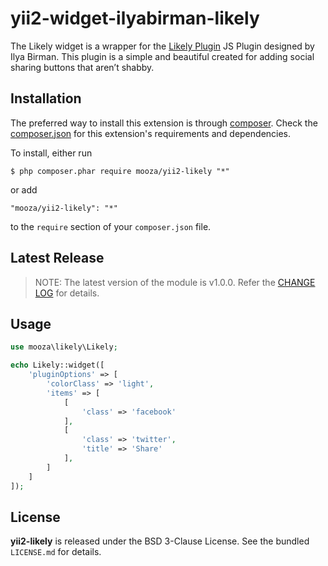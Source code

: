 yii2-widget-ilyabirman-likely
==================

The Likely widget is a wrapper for the [Likely Plugin](https://github.com/ilyabirman/Likely) JS Plugin designed by Ilya Birman. This plugin is a simple and beautiful created for adding social sharing buttons that aren’t shabby.

## Installation

The preferred way to install this extension is through [composer](http://getcomposer.org/download/). Check the [composer.json](https://github.com/mooza/yii2-likely/blob/master/composer.json) for this extension's requirements and dependencies.

To install, either run

```
$ php composer.phar require mooza/yii2-likely "*"
```

or add

```
"mooza/yii2-likely": "*"
```

to the ```require``` section of your `composer.json` file.

## Latest Release

> NOTE: The latest version of the module is v1.0.0. Refer the [CHANGE LOG](https://github.com/mooza/yii2-likely/blob/master/CHANGE.md) for details.

## Usage

```php
use mooza\likely\Likely;

echo Likely::widget([
    'pluginOptions' => [
        'colorClass' => 'light',
        'items' => [
            [
                'class' => 'facebook'
            ],
            [
                'class' => 'twitter',
                'title' => 'Share'
            ],
        ]
    ]
]);
```

## License

**yii2-likely** is released under the BSD 3-Clause License. See the bundled `LICENSE.md` for details.